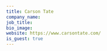 ```yaml
---
title: Carson Tate
company_name:
job_title:
bio_image:
website: https://www.carsontate.com/
is_guest: true
---
```

